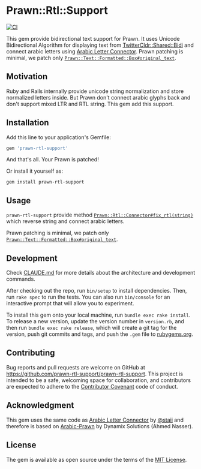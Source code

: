 # Prawn::Rtl::Support

[![CI](https://github.com/prawn-rtl-support/prawn-rtl-support/actions/workflows/ci.yml/badge.svg)](https://github.com/prawn-rtl-support/prawn-rtl-support/actions/workflows/ci.yml)

This gem provide bidirectional text support for Prawn. It uses Unicode Bidirectional Algorithm for displaying text from [TwitterCldr::Shared::Bidi](https://github.com/twitter/twitter-cldr-rb) and connect arabic letters using [Arabic Letter Connector](https://github.com/staii/arabic-letter-connector). Prawn patching is minimal, we patch only [`Prawn::Text::Formatted::Box#original_text`](https://github.com/prawnpdf/prawn/blob/master/lib/prawn/text/formatted/box.rb#L367). 

## Motivation

Ruby and Rails internally provide unicode string normalization and store normalized letters inside. But Prawn don't connect arabic glyphs back and don't support mixed LTR and RTL string. This gem add this support. 

## Installation

Add this line to your application's Gemfile:

```ruby
gem 'prawn-rtl-support'
```

And that's all. Your Prawn is patched!

Or install it yourself as:

```shell
gem install prawn-rtl-support
```

## Usage

`prawn-rtl-support` provide method [`Prawn::Rtl::Connector#fix_rtl(string)`](https://github.com/prawn-rtl-support/prawn-rtl-support/blob/master/lib/prawn/rtl/connector.rb#L13) which reverse string and connect arabic letters.

Prawn patching is minimal, we patch only [`Prawn::Text::Formatted::Box#original_text`](https://github.com/prawnpdf/prawn/blob/master/lib/prawn/text/formatted/box.rb#L367).

## Development

Check [CLAUDE.md](CLAUDE.md) for more details about the architecture and development commands.

After checking out the repo, run `bin/setup` to install dependencies. Then, run `rake spec` to run the tests. You can also run `bin/console` for an interactive prompt that will allow you to experiment.

To install this gem onto your local machine, run `bundle exec rake install`. To release a new version, update the version number in `version.rb`, and then run `bundle exec rake release`, which will create a git tag for the version, push git commits and tags, and push the `.gem` file to [rubygems.org](https://rubygems.org).

## Contributing

Bug reports and pull requests are welcome on GitHub at https://github.com/prawn-rtl-support/prawn-rtl-support. This project is intended to be a safe, welcoming space for collaboration, and contributors are expected to adhere to the [Contributor Covenant](http://contributor-covenant.org) code of conduct.

## Acknowledgment
This gem uses the same code as [Arabic Letter Connector](https://github.com/staii/arabic-letter-connector) by [@staii](https://github.com/staii) and therefore is based on [Arabic-Prawn](https://rubygems.org/gems/Arabic-Prawn/versions/0.0.1) by Dynamix Solutions (Ahmed Nasser).

## License

The gem is available as open source under the terms of the [MIT License](http://opensource.org/licenses/MIT).

